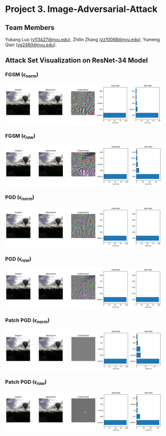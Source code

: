 # Project 3. Image-Adversarial-Attack

## Team Members

Yukang Luo (yl13427@nyu.edu), Zhilin Zhang (zz10068@nyu.edu), Yumeng Qian (yq2480@nyu.edu).

## Attack Set Visualization on ResNet-34 Model

### FGSM ($\epsilon_{norm}$)
![](./plots/2-norm.png)

### FGSM ($\epsilon_{raw}$)
![](./plots/2-raw.png)

### PGD ($\epsilon_{norm}$)
![](./plots/3-norm.png)

### PGD ($\epsilon_{raw}$)
![](./plots/3-raw.png)

### Patch PGD ($\epsilon_{norm}$)
![](./plots/4-norm.png)

### Patch PGD ($\epsilon_{raw}$)
![](./plots/4-raw.png)